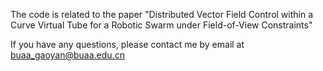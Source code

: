 The code is related to the paper "Distributed Vector Field Control within a Curve Virtual Tube for a Robotic Swarm under Field-of-View Constraints"

If you have any questions, please contact me by email at buaa_gaoyan@buaa.edu.cn
